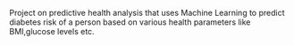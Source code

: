 Project on predictive health analysis that uses Machine Learning to predict diabetes risk of a person based on various health parameters like BMI,glucose levels etc.
